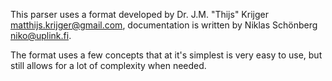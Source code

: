 This parser uses a format developed by Dr. J.M. "Thijs" Krijger <matthijs.krijger@gmail.com>, documentation is written by Niklas Schönberg <niko@uplink.fi>.

The format uses a few concepts that at it's simplest is very easy to use, but still allows for a lot of complexity when needed.



